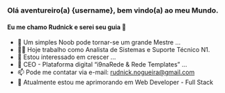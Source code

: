### Olá aventureiro(a) {username}, bem vindo(a) ao meu Mundo.
#### Eu me chamo Rudnick e serei seu guia 👋

- 🌱 Um simples Noob pode tornar-se um grande Mestre ...
- 🐱‍💻 Hoje trabalho como Analista de Sistemas e Suporte Técnico N1.
- 👀 Estou interessado em crescer ...
- 💞️ CEO - Plataforma digital “i9naRede & Rede Templates” ...
- 📫 Pode me contatar via e-mail: rudnick.nogueira@gmail.com
- 🧠 Atualmente estou me aprimorando em Web Developer - Full Stack

<!---
rudnickstephan/rudnickstephan is a ✨ special ✨ repository because its `README.md` (this file) appears on your GitHub profile.
You can click the Preview link to take a look at your changes.
--->
